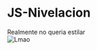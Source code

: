 # JS-Nivelacion
Realmente no queria estilar <br>
![Lmao](https://tenor.com/es-AR/view/ultrakill-v1-v1-ultrakill-gif-9289367446281230469)